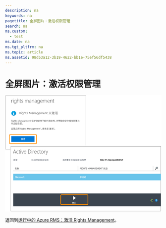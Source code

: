 ```yaml
---
description: na
keywords: na
pagetitle: 全屏图片：激活权限管理
search: na
ms.custom: 
  - test
ms.date: na
ms.tgt_pltfrm: na
ms.topic: article
ms.assetid: 98d53a12-3b19-4622-bb1e-75ef56df5438
---
```

# 全屏图片：激活权限管理
![](../Image/AzRMS_StoryboardActivate.png)

返回到[运行中的 Azure RMS：激活 Rights Management](http://technet.microsoft.com/library/jj585026.aspx#BKMK_Example_ManagementPortal)。

